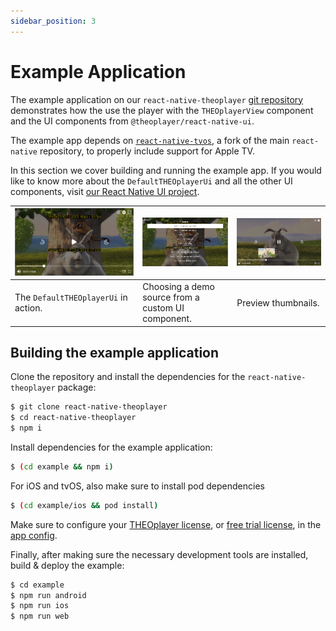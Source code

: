 ```yaml
---
sidebar_position: 3
---
```


# Example Application

The example application on our `react-native-theoplayer`
[git repository](https://github.com/THEOplayer/react-native-theoplayer/tree/master/example) demonstrates how the use the
player with the `THEOplayerView` component and the UI components from `@theoplayer/react-native-ui`.

The example app depends on [`react-native-tvos`](https://github.com/react-native-tvos/react-native-tvos),
a fork of the main `react-native` repository, to properly include support for Apple TV.

In this section we cover building and running the example app. If you would like to know more about the
`DefaultTHEOplayerUi` and all the other UI components,
visit [our React Native UI project](https://github.com/THEOplayer/react-native-theoplayer-ui).

| ![basic-ui](./example-app-player-ui.png) | ![basic-ui-source](./example-app-source-selection.png) | ![basic-ui-source](./example-app-thumbnails.png) |
|-------------------------------------------------------------------------------|--------------------------------------------------------|--------------------------------------------------|
| The `DefaultTHEOplayerUi` in action.                                          | Choosing a demo source from a custom UI component.     | Preview thumbnails.                              |

## Building the example application

Clone the repository and install the dependencies for the `react-native-theoplayer` package:

```bash
$ git clone react-native-theoplayer
$ cd react-native-theoplayer
$ npm i
```

Install dependencies for the example application:

```bash
$ (cd example && npm i)
```

For iOS and tvOS, also make sure to install pod dependencies

```bash
$ (cd example/ios && pod install)
```

Make sure to configure your [THEOplayer license](https://portal.theoplayer.com/),
or [free trial license](https://www.theoplayer.com/free-trial-theoplayer?hsLang=en-us), in
the [app config](../example/src/App.tsx).

Finally, after making sure the necessary development tools are installed, build & deploy the example:

```bash
$ cd example
$ npm run android
$ npm run ios
$ npm run web
```
